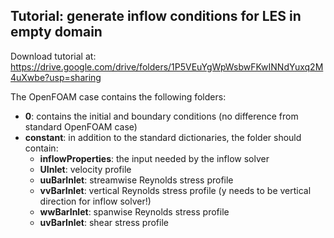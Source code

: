 ## Tutorial: generate inflow conditions for LES in empty domain
Download tutorial at: https://drive.google.com/drive/folders/1P5VEuYgWpWsbwFKwINNdYuxq2M4uXwbe?usp=sharing

The OpenFOAM case contains the following folders:
  - **0**: contains the initial and boundary conditions (no difference from standard OpenFOAM case)
  - **constant**: in addition to the standard dictionaries, the folder should contain:
      - **inflowProperties**: the input needed by the inflow solver 
      - **UInlet**: velocity profile
      - **uuBarInlet**: streamwise Reynolds stress profile
      - **vvBarInlet**: vertical Reynolds stress profile (y needs to be vertical direction for inflow solver!)
      - **wwBarInlet**: spanwise Reynolds stress profile
      - **uvBarInlet**: shear stress profile
